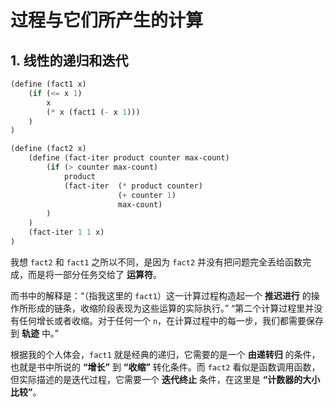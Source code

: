 # 过程与它们所产生的计算

## 1. 线性的递归和迭代

```lisp
(define (fact1 x)
    (if (<= x 1)
        x
        (* x (fact1 (- x 1)))
    )
)

(define (fact2 x)
    (define (fact-iter product counter max-count)
        (if (> counter max-count)
            product
            (fact-iter  (* product counter)
                        (+ counter 1)
                        max-count)
        )
    )
    (fact-iter 1 1 x)
)
```

我想 `fact2` 和 `fact1` 之所以不同，是因为 `fact2` 并没有把问题完全丢给函数完成，而是将一部分任务交给了 **运算符**。

而书中的解释是：“（指我这里的 `fact1`）这一计算过程构造起一个 **推迟进行** 的操作所形成的链条，收缩阶段表现为这些运算的实际执行。”
“第二个计算过程里并没有任何增长或者收缩。对于任何一个 `n`，在计算过程中的每一步，我们都需要保存到 **轨迹** 中。”

根据我的个人体会，`fact1` 就是经典的递归，它需要的是一个 **由递转归** 的条件，也就是书中所说的 **“增长”** 到 **“收缩”** 转化条件。而 `fact2` 看似是函数调用函数，但实际描述的是迭代过程，它需要一个 **迭代终止** 条件，在这里是 **“计数器的大小比较”**。
